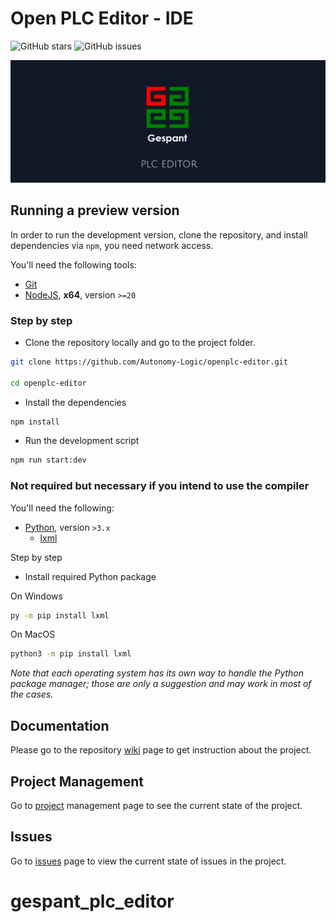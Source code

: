 # Open PLC Editor - IDE

![GitHub stars](https://img.shields.io/github/stars/Autonomy-Logic/openplc-editor?color=fa6470)
![GitHub issues](https://img.shields.io/github/issues/Autonomy-Logic/openplc-editor?color=d8b22d)

<p align="center">
<img alt="draft-cover" src="assets/images/github-background.png">
</p>

## Running a preview version

In order to run the development version, clone the repository, and install dependencies via `npm`, you need network access.

You'll need the following tools:

- [Git](https://git-scm.com/)
- [NodeJS](https://nodejs.org/en/download/), **x64**, version `>=20`

### Step by step

- Clone the repository locally and go to the project folder.

```bash
git clone https://github.com/Autonomy-Logic/openplc-editor.git

cd openplc-editor
```

- Install the dependencies

```bash
npm install
```

- Run the development script

```bash
npm run start:dev
```

### Not required but necessary if you intend to use the compiler

You'll need the following:

- [Python](https://www.python.org/downloads/), version `>3.x`
    - [lxml](https://lxml.de/installation.html)

Step by step

- Install required Python package

On Windows
```bash
py -m pip install lxml
```

On MacOS
```bash
python3 -m pip install lxml
```

*Note that each operating system has its own way to handle the Python package manager; those are only a suggestion and may work in most of the cases.*

## Documentation

Please go to the repository [wiki](https://github.com/Autonomy-Logic/openplc-editor/wiki) page to get instruction about the project.

## Project Management

Go to [project](https://github.com/orgs/Autonomy-Logic/projects/4) management page to see the current state of the project.

## Issues

Go to [issues](https://github.com/Autonomy-Logic/openplc-editor/issues) page to view the current state of issues in the project.
# gespant_plc_editor
